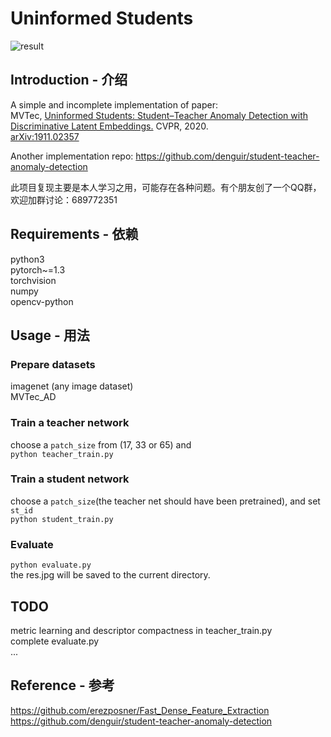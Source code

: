 # Uninformed Students
![result](https://raw.githubusercontent.com/LuyaooChen/uninformed-students-pytorch/main/res.jpg)
## Introduction - 介绍
A simple and incomplete implementation of paper:  
MVTec, [Uninformed Students: Student–Teacher Anomaly Detection with Discriminative Latent Embeddings.](https://ieeexplore.ieee.org/document/9157778/) CVPR, 2020.  
[arXiv:1911.02357](https://arxiv.org/abs/1911.02357)
  
Another implementation repo: https://github.com/denguir/student-teacher-anomaly-detection  

此项目复现主要是本人学习之用，可能存在各种问题。有个朋友创了一个QQ群，欢迎加群讨论：689772351

## Requirements - 依赖
python3  
pytorch~=1.3  
torchvision  
numpy  
opencv-python

## Usage - 用法
### Prepare datasets
imagenet (any image dataset)  
MVTec_AD
### Train a teacher network
choose a `patch_size` from (17, 33 or 65) and  
`python teacher_train.py`
### Train a student network
choose a `patch_size`(the teacher net should have been pretrained), and set `st_id`  
`python student_train.py`
### Evaluate
`python evaluate.py`  
the res.jpg will be saved to the current directory.  

## TODO
metric learning and descriptor compactness in teacher_train.py   
complete evaluate.py  
...

## Reference - 参考
https://github.com/erezposner/Fast_Dense_Feature_Extraction  
https://github.com/denguir/student-teacher-anomaly-detection